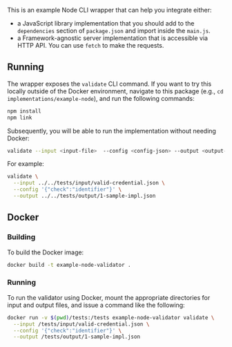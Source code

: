 This is an example Node CLI wrapper that can help you integrate either:
- a JavaScript library implementation that you should add to the `dependencies` section of `package.json` and import inside the `main.js`.
- a Framework-agnostic server implementation that is accessible via HTTP API. You can use `fetch` to make the requests.

## Running

The wrapper exposes the `validate` CLI command. If you want to try this locally outside of the Docker environment, navigate to this package (e.g., `cd implementations/example-node`), and run the following commands:

```bash
npm install
npm link
```

Subsequently, you will be able to run the implementation without needing Docker:

```bash
validate --input <input-file>  --config <config-json> --output <output-file> 
```

For example:

```bash
validate \
  --input ../../tests/input/valid-credential.json \
  --config '{"check":"identifier"}' \
  --output ../../tests/output/1-sample-impl.json
```

## Docker

### Building

To build the Docker image:

```bash
docker build -t example-node-validator .
```

### Running

To run the validator using Docker, mount the appropriate directories for input and output files, and issue a command like the following:

```bash
docker run -v $(pwd)/tests:/tests example-node-validator validate \
  --input /tests/input/valid-credential.json \
  --config '{"check":"identifier"}' \
  --output /tests/output/1-sample-impl.json
```
